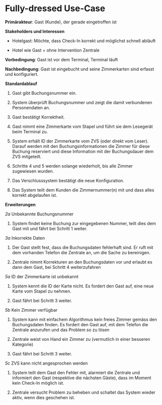 # Fully-dressed Use-Case

**Primärakteur**: Gast (Kunde), der gerade eingetroffen ist

**Stakeholders und Interessen**
- Hotelgast: Möchte, dass Check-In korrekt und möglichst schnell abläuft
  
- Hotel wie Gast + ohne Intervention Zentrale

**Vorbedingung**: Gast ist vor dem Terminal, Terminal läuft

**Nachbedingung**: Gast ist eingebucht und seine Zimmerkarten sind erfasst und konfiguriert.

**Standardablauf**
1. Gast gibt Buchungsnummer ein.
   
2. System überprüft Buchungsnummer und zeigt die damit verbundenen Personendaten an.

3. Gast bestätigt Korrektheit.
   
4. Gast nimmt eine Zimmerkarte vom Stapel und führt sie dem Lesegerät beim Terminal zu.

5. System erhält ID der Zimmerkarte vom ZVS (oder direkt vom Leser). Darauf werden mit den Buchungsinformationen die Zimmer für diese Buchung reserviert und diese Information mit der Buchungsdauer dem ZVS mitgeteilt.

6. Schritte 4 und 5 werden solange wiederholt, bis alle Zimmer zugewiesen wurden.

7. Das Verschlusssystem bestätigt die neue Konfiguration.

8. Das System teilt dem Kunden die Zimmernummer(n) mit und dass alles korrekt abgelaufen ist.

**Erweiterungen**

*2a* Unbekannte Buchungsnummer
1. System findet keine Buchung zur eingegebenen Nummer, teilt dies dem Gast mit und fährt bei Schritt 1 weiter.

*3a* Inkorrekte Daten
1. Der Gast stellt fest, dass die Buchungsdaten fehlerhaft sind. Er ruft mit dem vorhanden Telefon die Zentrale an, um die Sache zu bereinigen.

2. Zentrale nimmt Korrekturen an den Buchungsdaten vor und erlaubt es dann dem Gast, bei Schritt 4 weiterzufahren
   
*5a* ID der Zimmerkarte ist unbekannt
1. System kennt die ID der Karte nicht. Es fordert den Gast auf, eine neue Karte vom Stapel zu nehmen.

2. Gast fährt bei Schritt 3 weiter.


*5b* Kein Zimmer verfügbar
1. System kann mit einfachem Algorithmus kein freies Zimmer gemäss den Buchungsdaten finden. Es fordert den Gast auf, mit dem Telefon die Zentrale anzurufen und das Problem so zu lösen

2. Zentrale weist von Hand ein Zimmer zu (vermutlich in einer besseren Kategorie)

3. Gast fährt bei Schritt 3 weiter.


*5c* ZVS kann nicht angesprochen werden
1. System teilt dem Gast den Fehler mit, alarmiert die Zentrale und informiert
den Gast (respektive die nächsten Gäste), dass im Moment kein Check-In 
möglich ist. 

2. Zentrale versucht Problem zu beheben und schaltet das System wieder 
aktiv, wenn dies geschehen ist.